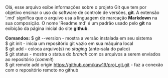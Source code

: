 Olá, esse arquivo exibe informações sobre o projeto Git que tem por objetivo ensinar o uso do software de controle de versões, **git**.
A extensão '.md' significa que o arquivo usa a linguagem de marcação **Markdown** na sua composição.
O nome 'Readme.md' é um padrão usado pelo **git** na exibição da página inicial do site **github**.

**Comandos:**
$ git --version           - mostra a versão instalada em seu sistema  
$ git init                - inicia um repositório git vazio em sua máquina local  
$ git add                 - coloca arquivo(s) no *staging* (ante-sala do palco)  
$ git status              - mostra o status do *branch* com os arquivos a serem enviados ao repositório (*commit*)  
$ git remote add origin https://github.com/kaw19/proj_git.git  - faz a conexão com o repositório remoto no github  
